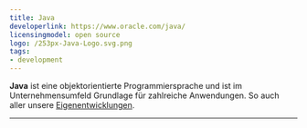 ```yaml
---
title: Java
developerlink: https://www.oracle.com/java/
licensingmodel: open source
logo: /253px-Java-Logo.svg.png
tags:
- development
---
```

__Java__ ist eine objektorientierte Programmiersprache und ist im Unternehmensumfeld Grundlage für zahlreiche Anwendungen.
So auch aller unsere [Eigenentwicklungen](../publish#refarch).

---

